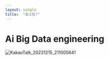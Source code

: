 ```yaml
---
layout: single
title:  "포스팅!"
---
```


# Ai Big Data engineering

![KakaoTalk_20231215_211005641](C:\hkyulim-github-blog\hkyulim.github.io\_posts\images\2023-12-15-first\KakaoTalk_20231215_211005641-1702643292362-6.jpg)
